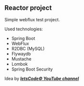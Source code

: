 ## Reactor project

Simple webflux test project.

Used technologies:

- Spring Boot
- WebFlux
- R2DBC (MySQL)
- Flywaydb
- Mustache
- Lombok
- Spring Boot Security

Idea by [***letsCode© YouTube channel***](https://www.youtube.com/channel/UC1g3kT0ZcSXt4_ZyJOshKJQ)